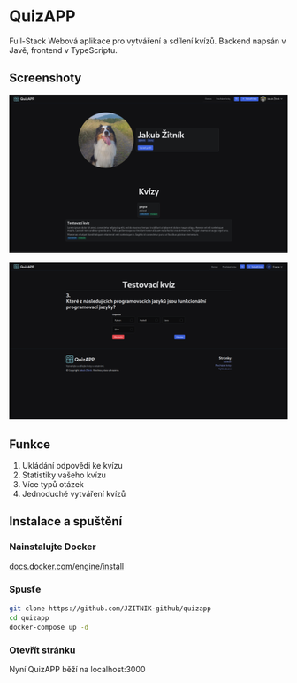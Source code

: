 # QuizAPP

Full-Stack Webová aplikace pro vytváření a sdílení kvízů. Backend napsán v Javě, frontend v TypeScriptu.

## Screenshoty

![Profilová obrazovka](/assets/profilepage.png)

![Hraní kvízu](/assets/play.png)

## Funkce

1. Ukládání odpovědi ke kvízu
2. Statistiky vašeho kvízu
3. Více typů otázek
4. Jednoduché vytváření kvízů

## Instalace a spuštění

### Nainstalujte Docker

[docs.docker.com/engine/install](https://docs.docker.com/engine/install/)

### Spusťe

```bash
git clone https://github.com/JZITNIK-github/quizapp
cd quizapp
docker-compose up -d
```

### Otevřít stránku

Nyní QuizAPP běží na localhost:3000
